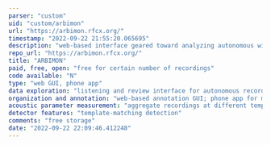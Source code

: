 ```yaml
---
parser: "custom"
uid: "custom/arbimon"
url: "https://arbimon.rfcx.org/"
timestamp: "2022-09-22 21:55:20.065695"
description: "web-based interface geared toward analyzing autonomous wildlife survey data"
repo_url: "https://arbimon.rfcx.org/"
title: "ARBIMON"
paid, free, open: "free for certain number of recordings"
code available: "N"
type: "web GUI, phone app"
data exploration: "listening and review interface for autonomous recordings; create listening playlists"
organization and annotation: "web-based annotation GUI; phone app for managing recorder deployment; web uploader that supports many common recorder timestamp formats"
acoustic parameter measurement: "aggregate recordings at different temporal and spatial scales"
detector features: "template-matching detection"
comments: "free storage"
date: "2022-09-22 22:09:46.412248"
---
```

